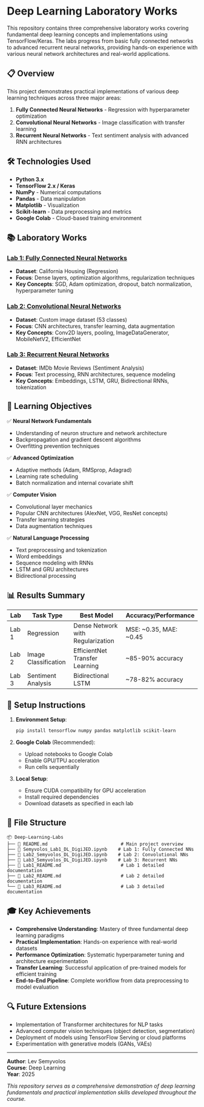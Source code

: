 # Deep Learning Laboratory Works

This repository contains three comprehensive laboratory works covering fundamental deep learning concepts and implementations using TensorFlow/Keras. The labs progress from basic fully connected networks to advanced recurrent neural networks, providing hands-on experience with various neural network architectures and real-world applications.

## 📋 Overview

This project demonstrates practical implementations of various deep learning techniques across three major areas:

1. **Fully Connected Neural Networks** - Regression with hyperparameter optimization
2. **Convolutional Neural Networks** - Image classification with transfer learning
3. **Recurrent Neural Networks** - Text sentiment analysis with advanced RNN architectures

## 🛠️ Technologies Used

- **Python 3.x**
- **TensorFlow 2.x / Keras**
- **NumPy** - Numerical computations
- **Pandas** - Data manipulation
- **Matplotlib** - Visualization
- **Scikit-learn** - Data preprocessing and metrics
- **Google Colab** - Cloud-based training environment

## 📚 Laboratory Works

### [Lab 1: Fully Connected Neural Networks](./Lab1_README.md)

- **Dataset**: California Housing (Regression)
- **Focus**: Dense layers, optimization algorithms, regularization techniques
- **Key Concepts**: SGD, Adam optimization, dropout, batch normalization, hyperparameter tuning

### [Lab 2: Convolutional Neural Networks](./Lab2_README.md)

- **Dataset**: Custom image dataset (53 classes)
- **Focus**: CNN architectures, transfer learning, data augmentation
- **Key Concepts**: Conv2D layers, pooling, ImageDataGenerator, MobileNetV2, EfficientNet

### [Lab 3: Recurrent Neural Networks](./Lab3_README.md)

- **Dataset**: IMDb Movie Reviews (Sentiment Analysis)
- **Focus**: Text processing, RNN architectures, sequence modeling
- **Key Concepts**: Embeddings, LSTM, GRU, Bidirectional RNNs, tokenization

## 🎯 Learning Objectives

✅ **Neural Network Fundamentals**

- Understanding of neuron structure and network architecture
- Backpropagation and gradient descent algorithms
- Overfitting prevention techniques

✅ **Advanced Optimization**

- Adaptive methods (Adam, RMSprop, Adagrad)
- Learning rate scheduling
- Batch normalization and internal covariate shift

✅ **Computer Vision**

- Convolutional layer mechanics
- Popular CNN architectures (AlexNet, VGG, ResNet concepts)
- Transfer learning strategies
- Data augmentation techniques

✅ **Natural Language Processing**

- Text preprocessing and tokenization
- Word embeddings
- Sequence modeling with RNNs
- LSTM and GRU architectures
- Bidirectional processing

## 📊 Results Summary

| Lab   | Task Type            | Best Model                        | Accuracy/Performance   |
| ----- | -------------------- | --------------------------------- | ---------------------- |
| Lab 1 | Regression           | Dense Network with Regularization | MSE: ~0.35, MAE: ~0.45 |
| Lab 2 | Image Classification | EfficientNet Transfer Learning    | ~85-90% accuracy       |
| Lab 3 | Sentiment Analysis   | Bidirectional LSTM                | ~78-82% accuracy       |

## 🔧 Setup Instructions

1. **Environment Setup**:

   ```bash
   pip install tensorflow numpy pandas matplotlib scikit-learn
   ```

2. **Google Colab** (Recommended):

   - Upload notebooks to Google Colab
   - Enable GPU/TPU acceleration
   - Run cells sequentially

3. **Local Setup**:
   - Ensure CUDA compatibility for GPU acceleration
   - Install required dependencies
   - Download datasets as specified in each lab

## 📁 File Structure

```
📦 Deep-Learning-Labs
├── 📜 README.md                           # Main project overview
├── 📓 Semyvolos_Lab1_DL_DigiJED.ipynb    # Lab 1: Fully Connected NNs
├── 📓 Lab2_Semyvolos_DL_DigiJED.ipynb    # Lab 2: Convolutional NNs
├── 📓 Lab3_Semyvolos_DL_DigiJED.ipynb    # Lab 3: Recurrent NNs
├── 📜 Lab1_README.md                      # Lab 1 detailed documentation
├── 📜 Lab2_README.md                      # Lab 2 detailed documentation
└── 📜 Lab3_README.md                      # Lab 3 detailed documentation
```

## 🎓 Key Achievements

- **Comprehensive Understanding**: Mastery of three fundamental deep learning paradigms
- **Practical Implementation**: Hands-on experience with real-world datasets
- **Performance Optimization**: Systematic hyperparameter tuning and architecture experimentation
- **Transfer Learning**: Successful application of pre-trained models for efficient training
- **End-to-End Pipeline**: Complete workflow from data preprocessing to model evaluation

## 🔍 Future Extensions

- Implementation of Transformer architectures for NLP tasks
- Advanced computer vision techniques (object detection, segmentation)
- Deployment of models using TensorFlow Serving or cloud platforms
- Experimentation with generative models (GANs, VAEs)

---

**Author**: Lev Semyvolos  
**Course**: Deep Learning  
**Year**: 2025

_This repository serves as a comprehensive demonstration of deep learning fundamentals and practical implementation skills developed throughout the course._
